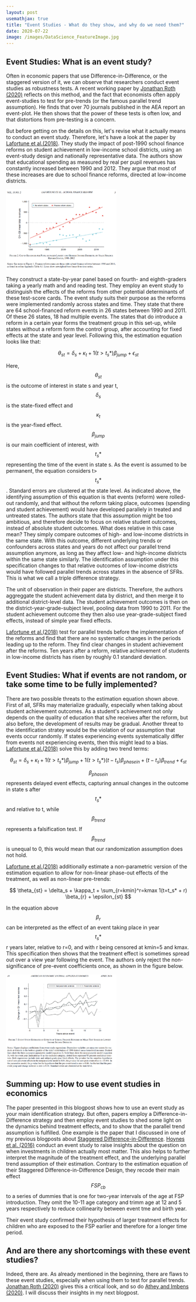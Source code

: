 ```yaml
---
layout: post
usemathjax: true 
title: "Event Studies - What do they show, and why do we need them?"
date: 2020-07-22
image: /images/DataScience_FeatureImage.jpg
---
```


## Event Studies: What is an event study? 

Often in economic papers that use Difference-in-Difference, or the staggered version of it, we can observe that researchers conduct event studies as robustness tests. A recent working paper by [Jonathan Roth (2020)](https://scholar.harvard.edu/files/jroth/files/roth_pretrends_testing.pdf) reflects on this method, and the fact that economists often apply event-studies to test for pre-trends (or the famous parallel trend assumption). He finds that over 70 journals published in the AEA report an event-plot. He then shows that the power of these tests is often low, and that distortions from pre-testing is a concern. 

But before getting on the details on this, let's revise what it actually means to conduct an event study. Therefore, let's have a look at the paper by [Lafortune et al.(2018)](https://pubs.aeaweb.org/doi/pdfplus/10.1257/app.20160567). They study the impact of post-1990 school finance reforms on student achievement in low-income school districts, using an event-study design and nationally representative data. The authors show that educational spending as measured by real per pupil revenues has constantly increased between 1990 and 2012. They argue that most of these increases are due to school finance reforms, directed at low-income districts. 

<img src="/images/Lafortune_2017_SFR.PNG" alt="Lafortune SFR" style="max-width:60%;"/>

They construct a state-by-year panel based on fourth- and eighth-graders taking a yearly math and and reading test. They employ an event study to distinguish the effects of the reforms from other potential determinants of these test-score cards. The event study suits their purpose as the reforms were implemented randomly across states and time. They state that there are 64 school-financed reform events in 26 states between 1990 and 2011. Of these 26 states, 18 had multiple events. The states that do introduce a reform in a certain year forms the treatment group in this set-up, while states without a reform form the control group, after accounting for fixed effects at the state and year level. Following this, the estimation equation looks like that: 

$$ \theta_{st} = \delta_s + \kappa_t + 1(t>t_s*) \beta_{jump} + \epsilon_{st} $$

Here, $$ \theta_{st}$$ is the outcome of interest in state s and year t, $$\delta_s$$ is the state-fixed effect and $$\kappa_t$$ is the year-fixed effect. $$\beta_{jump}$$ is our main coefficient of interest, with $$t_s*$$ representing the time of the event in state s. As the event is assumed to be permanent, the equation considers t>$$t_s*$$. Standard errors are clustered at the state level. As indicated above, the identifying assumption of this equation is that events (reform) were rolled-out randomly, and that without the reform taking place, outcomes (spending and student achievement) would have developed parallely in treated and untreated states. The authors state that this assumption might be too ambitious, and therefore decide to focus on relative student outcomes, instead of absolute student outcomes. What does relative in this case mean? They simply compare outcomes of high- and low-income districts in the same state. With this outcome, different underlying trends or confounders across states and years do not affect our parallel trend assumption anymore, as long as they affect low- and high-income districts within the same state similarly. The identification assumption under this specification changes to that relative outcomes of  low-income districts would have followed parallel trends across states in the absence of SFRs. This is what we call a triple difference strategy. 

The unit of observation in their paper are districts. Therefore, the authors aggreggate the student achievement data by district, and then merge it to additional district-level data. The student achievement outcomes is then on the district-year-grade-subject level, pooling data from 1990 to 2011. For the student achievement outcome they then also use year-grade-subject fixed effects, instead of simple year fixed effects.    

[Lafortune et al.(2018)](https://pubs.aeaweb.org/doi/pdfplus/10.1257/app.20160567) test for parallel trends before the implementation of the reforms and find that there are no systematic changes in the periods leading up to the reform. They find clear changes in student achievement after the reforms. Ten years after a reform, relative achievement of students in  low-income districts has risen by roughly 0.1 standard deviation. 

## Event Studies: What if events are not random, or take some time to be fully implemented?

There are two possible threats to the estimation equation shown above. First of all, SFRs may materialize gradually, especially when talking about student achievement outcomes. As a student's achievement not only depends on the quality of education that s/he receives after the reform, but also before, the development of results may be gradual. Another threat to the identification stratey would be the violation of our assumption that events occur randomly. If states experiencing events systematically differ from events not experiencing events, then this might lead to a bias. [Lafortune et al.(2018)](https://pubs.aeaweb.org/doi/pdfplus/10.1257/app.20160567) solve this by adding two trend terms: 

$$ \theta_{st} = \delta_s + \kappa_t + 1(t>t_s*) \beta_{jump} + 1(t>t_s*)(t-t_s) \beta_{phasein} + (t-t_s) \beta_{trend} + \epsilon_{st} $$

$$\beta_{phasein}$$ represents delayed event effects, capturing annual changes in the outcome in state s after $$t_s*$$ and relative to t, while $$\beta_{trend}$$ represents a falsification test. If $$\beta_{trend}$$  is unequal to 0, this would mean that our randomization assumption does not hold. 

[Lafortune et al.(2018)](https://pubs.aeaweb.org/doi/pdfplus/10.1257/app.20160567) additionally estimate a non-parametric version of the estimation equation to allow for non-linear phase-out effects of the treatment, as well as non-linear pre-trends: 

$$ \theta_{st} = \delta_s + \kappa_t + \sum_{r=kmin}^r=kmax 1(t=t_s* + r) \beta_{r} + \epsilon_{st} $$

In the equation above $$\beta_{r}$$ can be interpreted as the effect of an event taking place in year $$t_s*$$ r years later, relative to r=0, and with r being censored at kmin=5 and kmax. This specification then shows that the treatment effect is sometimes spread out over a view year following the event. The authors only reject the non-significance of pre-event coefficients once, as shown in the figure below.  

<img src="/images/Lafortune_2017_EventStudy_Graph.PNG" alt="Lafortune Event Study Graph" style="max-width:60%;"/>


## Summing up: How to use event studies in economics 

The paper presented in this blogpost shows how to use an event study as your main identification strategy. But often, papers employ a Difference-in-Difference strategy and then employ event studies to shed some light on the dynamics behind treatment effects, and to show that the parallel trend assumption is fulfilled. One example is the paper that I discussed in one of my previous blogposts about [Staggered Difference-in-Difference](https://brittarude.github.io/blog/2020/07/21/britta-rude-staggered-difference-in-difference-as-the-next-level). [Hoynes et al. (2016)](https://www.aeaweb.org/articles?id=10.1257/aer.20130375) conduct an event study to raise insights about the question on when investments in children actually most matter. This also helps to further interpret the magnitude of the treatment effect, and the underlying parallel trend assumption of their estimation. Contrary to the estimation equation of their Staggered Difference-in-Difference Design, they recode their main effect $$FSP_{cb}$$ to a series of dummies that is one for two-year intervals of the age at FSP introduction. They omit the 10-11 age category and trimm age at 12 and 5 years respectively to reduce collinearity between event tme and birth year. 

Their event study confirmed their hypothesis of larger treatment effects for children who are exposed to the FSP earlier and therefore for a longer time period. 

## And are there any shortcomings with these event studies? 

Indeed, there are. As already mentioned in the beginning, there are flaws to these event studies, especially when using them to test for parallel trends. [Jonathan Roth (2020)](https://scholar.harvard.edu/files/jroth/files/roth_pretrends_testing.pdf) gives this a critical look, and so do [Athey and Imbens (2020)](http://economics.mit.edu/files/14964). I will discuss their insights in my next blogpost. 

